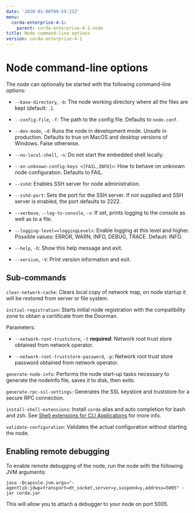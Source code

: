 ```yaml
---
date: '2020-01-08T09:59:25Z'
menu:
  corda-enterprise-4-1:
    parent: corda-enterprise-4-1-node
title: Node command-line options
version: corda-enterprise-4-1
---
```



# Node command-line options

The node can optionally be started with the following command-line options:


* `--base-directory`, `-b`: The node working directory where all the files are kept (default: `.`).


* `--config-file`, `-f`: The path to the config file. Defaults to `node.conf`.


* `--dev-mode`, `-d`: Runs the node in development mode. Unsafe in production. Defaults to true on MacOS and desktop versions of Windows. False otherwise.


* `--no-local-shell`, `-n`: Do not start the embedded shell locally.


* `--on-unknown-config-keys <[FAIL,INFO]>`: How to behave on unknown node configuration. Defaults to FAIL.


* `--sshd`: Enables SSH server for node administration.


* `--sshd-port`: Sets the port for the SSH server. If not supplied and SSH server is enabled, the port defaults to 2222.


* `--verbose`, `--log-to-console`, `-v`: If set, prints logging to the console as well as to a file.


* `--logging-level=<loggingLevel>`: Enable logging at this level and higher. Possible values: ERROR, WARN, INFO, DEBUG, TRACE. Default: INFO.


* `--help`, `-h`: Show this help message and exit.


* `--version`, `-V`: Print version information and exit.



## Sub-commands

`clear-network-cache`: Clears local copy of network map, on node startup it will be restored from server or file system.

`initial-registration`: Starts initial node registration with the compatibility zone to obtain a certificate from the Doorman.

Parameters:


* `--network-root-truststore`, `-t` **required**: Network root trust store obtained from network operator.


* `--network-root-truststore-password`, `-p`: Network root trust store password obtained from network operator.


`generate-node-info`: Performs the node start-up tasks necessary to generate the nodeInfo file, saves it to disk, then exits.

`generate-rpc-ssl-settings`: Generates the SSL keystore and truststore for a secure RPC connection.

`install-shell-extensions`: Install `corda` alias and auto completion for bash and zsh. See [Shell extensions for CLI Applications](cli-application-shell-extensions.md) for more info.

`validate-configuration`: Validates the actual configuration without starting the node.


## Enabling remote debugging

To enable remote debugging of the node, run the node with the following JVM arguments:

`java -Dcapsule.jvm.args="-agentlib:jdwp=transport=dt_socket,server=y,suspend=y,address=5005" -jar corda.jar`

This will allow you to attach a debugger to your node on port 5005.


